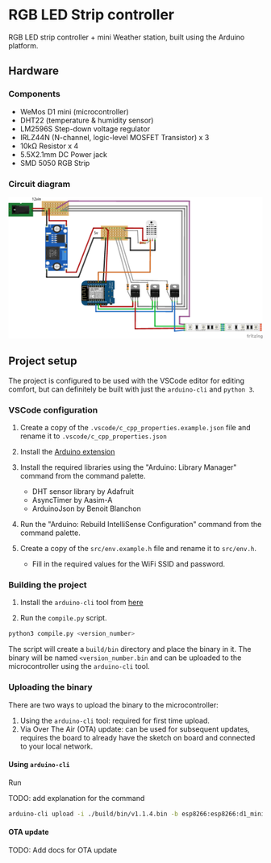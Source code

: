 # RGB LED Strip controller

RGB LED strip controller + mini Weather station, built using the Arduino platform.

## Hardware

### Components

- WeMos D1 mini (microcontroller)
- DHT22 (temperature & humidity sensor)
- LM2596S Step-down voltage regulator
- IRLZ44N (N-channel, logic-level MOSFET Transistor) x 3
- 10kΩ Resistor x 4
- 5.5X2.1mm DC Power jack
- SMD 5050 RGB Strip

### Circuit diagram

![Circuit](./Diagrams/Diagram_bb.png)

## Project setup

The project is configured to be used with the VSCode editor for editing comfort, but can definitely be 
built with just the `arduino-cli` and `python 3`. 

### VSCode configuration

1. Create a copy of the `.vscode/c_cpp_properties.example.json` file and rename it to `.vscode/c_cpp_properties.json`

2. Install the [Arduino extension](https://marketplace.visualstudio.com/items?itemName=vsciot-vscode.vscode-arduino)

3. Install the required libraries using the "Arduino: Library Manager" command from the command palette.
    - DHT sensor library by Adafruit
    - AsyncTimer by Aasim-A
    - ArduinoJson by Benoit Blanchon  


4. Run the "Arduino: Rebuild IntelliSense Configuration" command from the command palette. 

5. Create a copy of the `src/env.example.h` file and rename it to `src/env.h`. 
    - Fill in the required values for the WiFi SSID and password.

### Building the project

1. Install the `arduino-cli` tool from [here](https://arduino.github.io/arduino-cli/latest/installation/)

2. Run the `compile.py` script. 

```bash
python3 compile.py <version_number>
```

The script will create a `build/bin` directory and place the binary in it.
The binary will be named `<version_number.bin` and can be uploaded to the microcontroller using the `arduino-cli` tool.

### Uploading the binary

There are two ways to upload the binary to the microcontroller:

1. Using the `arduino-cli` tool: required for first time upload.
2. Via Over The Air (OTA) update: can be used for subsequent updates, requires the board to already have the sketch on board and connected to your local network.

#### Using `arduino-cli`

Run

TODO: add explanation for the command

```bash
arduino-cli upload -i ./build/bin/v1.1.4.bin -b esp8266:esp8266:d1_mini_clone -p /dev/cu.usbserial-130
```

#### OTA update

TODO: Add docs for OTA update

